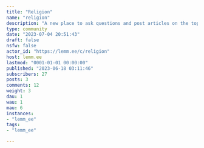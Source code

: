 ```yaml
---
title: "Religion" 
name: "religion"
description: "A new place to ask questions and post articles on the topic of religion. "
type: community
date: "2023-07-04 20:51:43"
draft: false
nsfw: false
actor_id: "https://lemm.ee/c/religion"
host: lemm.ee
lastmod: "0001-01-01 00:00:00"
published: "2023-06-18 03:11:46"
subscribers: 27
posts: 3
comments: 12
weight: 3
dau: 1
wau: 1
mau: 6
instances:
- "lemm_ee"
tags: 
- "lemm_ee"

---
```

